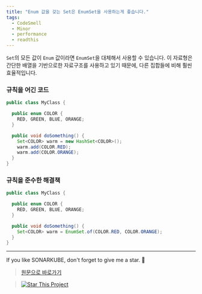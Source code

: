 ```yaml
---
title: "Enum 값을 갖는 Set은 EnumSet을 사용하는게 좋습니다."
tags:
  - CodeSmell
  - Minor
  - performance
  - readthis
---
```


`Set`의 모든 값이 `Enum` 값이라면 `EnumSet`을 대체해서 사용할 수 있습니다.
이 자료형은 간단한 배열을 기반으로한 자료구조를 사용하고 있기 때문에, 다른 집합들에 비해 훨씬 효율적입니다.

### 규칙을 어긴 코드

```java
public class MyClass {

  public enum COLOR {
    RED, GREEN, BLUE, ORANGE;
  }

  public void doSomething() {
    Set<COLOR> warm = new HashSet<COLOR>();
    warm.add(COLOR.RED);
    warm.add(COLOR.ORANGE);
  }
}
```

### 규칙을 준수한 해결책

```java
public class MyClass {

  public enum COLOR {
    RED, GREEN, BLUE, ORANGE;
  }

  public void doSomething() {
    Set<COLOR> warm = EnumSet.of(COLOR.RED, COLOR.ORANGE);
  }
}
```

---

If you like SONARKUBE, don't forget to give me a star. :star2:

> [원문으로 바로가기](https://rules.sonarsource.com/java/RSPEC-1640)

> [![Star This Project](https://img.shields.io/github/stars/kantabile/sonarkube.svg?label=Stars&style=social)](https://github.com/kantabile/sonarkube)
